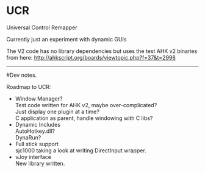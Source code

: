 UCR
===

Universal Control Remapper

Currently just an experiment with dynamic GUIs

The V2 code has no library dependencies but uses the test AHK v2 binaries from here: http://ahkscript.org/boards/viewtopic.php?f=37&t=2998

---

#Dev notes.

Roadmap to UCR:
* Window Manager?   
Test code written for AHK v2, maybe over-complicated?   
Just display one plugin at a time?   
C application as parent, handle windowing with C libs?
* Dynamic Includes   
AutoHotkey.dll?   
DynaRun?   
* Full stick support   
sjc1000 taking a look at writing DirectInput wrapper.   
* vJoy interface   
New library written.   

